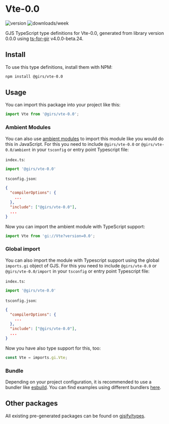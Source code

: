
# Vte-0.0

![version](https://img.shields.io/npm/v/@girs/vte-0.0)
![downloads/week](https://img.shields.io/npm/dw/@girs/vte-0.0)


GJS TypeScript type definitions for Vte-0.0, generated from library version 0.0.0 using [ts-for-gir](https://github.com/gjsify/ts-for-gir) v4.0.0-beta.24.


## Install

To use this type definitions, install them with NPM:
```bash
npm install @girs/vte-0.0
```

## Usage

You can import this package into your project like this:
```ts
import Vte from '@girs/vte-0.0';
```

### Ambient Modules

You can also use [ambient modules](https://github.com/gjsify/ts-for-gir/tree/main/packages/cli#ambient-modules) to import this module like you would do this in JavaScript.
For this you need to include `@girs/vte-0.0` or `@girs/vte-0.0/ambient` in your `tsconfig` or entry point Typescript file:

`index.ts`:
```ts
import '@girs/vte-0.0'
```

`tsconfig.json`:
```json
{
  "compilerOptions": {
    ...
  },
  "include": ["@girs/vte-0.0"],
  ...
}
```

Now you can import the ambient module with TypeScript support: 

```ts
import Vte from 'gi://Vte?version=0.0';
```

### Global import

You can also import the module with Typescript support using the global `imports.gi` object of GJS.
For this you need to include `@girs/vte-0.0` or `@girs/vte-0.0/import` in your `tsconfig` or entry point Typescript file:

`index.ts`:
```ts
import '@girs/vte-0.0'
```

`tsconfig.json`:
```json
{
  "compilerOptions": {
    ...
  },
  "include": ["@girs/vte-0.0"],
  ...
}
```

Now you have also type support for this, too:

```ts
const Vte = imports.gi.Vte;
```

### Bundle

Depending on your project configuration, it is recommended to use a bundler like [esbuild](https://esbuild.github.io/). You can find examples using different bundlers [here](https://github.com/gjsify/ts-for-gir/tree/main/examples).

## Other packages

All existing pre-generated packages can be found on [gjsify/types](https://github.com/gjsify/types).

